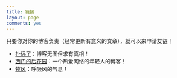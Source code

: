 ```yaml
---
title: 链接
layout: page
comments: yes
---
```


只要你对你的博客负责（经常更新有意义的文章），就可以来申请友链！

* [扯远了](http://heshizi.com/)：博客无图但求有真相！
* [西门的后花园](http://ons.me/)：一个热爱网络的年轻人的博客！
* [牧风](http://mufeng.me/)：呼吸风的气息！
